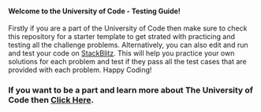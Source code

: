 #### Welcome to the University of Code - Testing Guide!

Firstly if you are a part of the University of Code then make sure to check this repository for a starter template to get strated with practicing and testing all the challenge problems. Alternatively, you can also edit and run and test your code on [StackBlitz](https://stackblitz.com/edit/university-of-code-testing-starter-project?file=functions.test.js). This will help you practice your own solutions for each problem and test if they pass all the test cases that are provided with each problem. Happy Coding!


### If you want to be a part and learn more about The University of Code then [Click Here](https://www.papareact.com/universityofcode).

